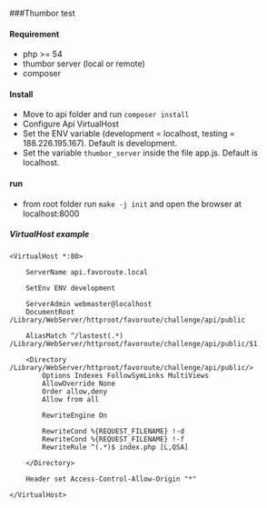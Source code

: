 ###Thumbor test

#### Requirement

- php >= 54
- thumbor server (local or remote)
- composer


#### Install
- Move to api folder and run `composer install`
- Configure Api VirtualHost
- Set the ENV variable (development = localhost, testing = 188.226.195.167). Default is development.
- Set the variable `thumbor_server` inside the file app.js. Default is localhost.

#### run

- from root folder run `make -j init` and open the browser at localhost:8000

##### VirtualHost example

```
<VirtualHost *:80>

    ServerName api.favoroute.local

    SetEnv ENV development

    ServerAdmin webmaster@localhost
    DocumentRoot /Library/WebServer/httproot/favoroute/challenge/api/public

    AliasMatch ^/lastest(.*) /Library/WebServer/httproot/favoroute/challenge/api/public/$1

    <Directory /Library/WebServer/httproot/favoroute/challenge/api/public/>
        Options Indexes FollowSymLinks MultiViews
        AllowOverride None
        Order allow,deny
        Allow from all

        RewriteEngine On

        RewriteCond %{REQUEST_FILENAME} !-d
        RewriteCond %{REQUEST_FILENAME} !-f
        RewriteRule ^(.*)$ index.php [L,QSA]

    </Directory>

    Header set Access-Control-Allow-Origin "*"

</VirtualHost>
```
